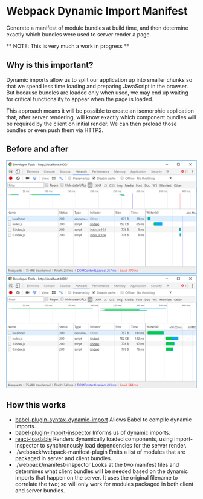 # Webpack Dynamic Import Manifest

Generate a manifest of module bundles at build time, and then determine exactly
which bundles were used to server render a page.

** NOTE: This is very much a work in progress **

## Why is this important?

Dynamic imports allow us to split our application up into smaller chunks so that
we spend less time loading and preparing JavaScript in the browser. But because
bundles are loaded only when used, we may end up waiting for critical
functionality to appear when the page is loaded.

This approach means it will be possible to create an isomorphic application
that, after server rendering, will know exactly which component bundles will
be required by the client on initial render. We can then preload those bundles
or even push them via HTTP2.

## Before and after

![Before](/docs/before.png?raw=true)
![After](/docs/after.png?raw=true)

## How this works

* [babel-plugin-syntax-dynamic-import](https://github.com/babel/babel/tree/master/packages/babel-plugin-syntax-dynamic-import)
  Allows Babel to compile dynamic imports.
* [babel-plugin-import-inspector](https://github.com/thejameskyle/babel-plugin-import-inspector)
  Informs us of dynamic imports.
* [react-loadable](https://github.com/thejameskyle/react-loadable) Renders
  dynamically loaded components, using import-inspector to synchronously load
  dependencies for the server render.
* ./webpack/webpack-manifest-plugin Emits a list of modules that are packaged
  in server and client bundles.
* ./webpack/manifest-inspector Looks at the two manifest files and determines
  what client bundles will be needed based on the dynamic imports that happen on
  the server. It uses the original filename to correlate the two; so will only
  work for modules packaged in both client and server bundles.
